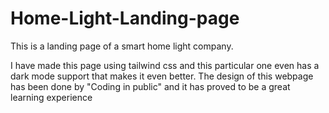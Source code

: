 # Home-Light-Landing-page
This is a landing page of a smart home light company.

I have made this page using tailwind css and this particular one even has a dark mode support that makes it even better.
The design of this webpage has been done by "Coding in public" and it has proved to be a great learning experience
